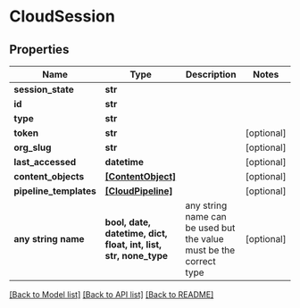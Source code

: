 # CloudSession


## Properties
Name | Type | Description | Notes
------------ | ------------- | ------------- | -------------
**session_state** | **str** |  | 
**id** | **str** |  | 
**type** | **str** |  | 
**token** | **str** |  | [optional] 
**org_slug** | **str** |  | [optional] 
**last_accessed** | **datetime** |  | [optional] 
**content_objects** | [**[ContentObject]**](ContentObject.md) |  | [optional] 
**pipeline_templates** | [**[CloudPipeline]**](CloudPipeline.md) |  | [optional] 
**any string name** | **bool, date, datetime, dict, float, int, list, str, none_type** | any string name can be used but the value must be the correct type | [optional]

[[Back to Model list]](../README.md#documentation-for-models) [[Back to API list]](../README.md#documentation-for-api-endpoints) [[Back to README]](../README.md)


